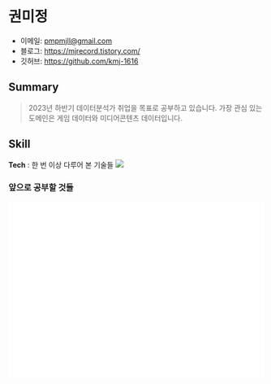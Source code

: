 # 권미정
- 이메일: pmpmjll@gmail.com
- 블로그: https://mjrecord.tistory.com/
- 깃허브: https://github.com/kmj-1616

## Summary
> 2023년 하반기 데이터분석가 취업을 목표로 공부하고 있습니다.
> 가장 관심 있는 도메인은 게임 데이터와 미디어콘텐츠 데이터입니다.

## Skill
**Tech** :
한 번 이상 다루어 본 기술들
<img src="https://img.shields.io/badge/Python-3766AB?style=flat-square&logo=Python&logoColor=white"/></a>

### 앞으로 공부할 것들
<!--
**kmj-1616/kmj-1616** is a ✨ _special_ ✨ repository because its `README.md` (this file) appears on your GitHub profile.

Here are some ideas to get you started:

- 🔭 I’m currently working on ...
- 🌱 I’m currently learning ...
- 👯 I’m looking to collaborate on ...
- 🤔 I’m looking for help with ...
- 💬 Ask me about ...
- 📫 How to reach me: ...
- 😄 Pronouns: ...
- ⚡ Fun fact: ...
-->
![Metrics](/github-metrics.svg)
